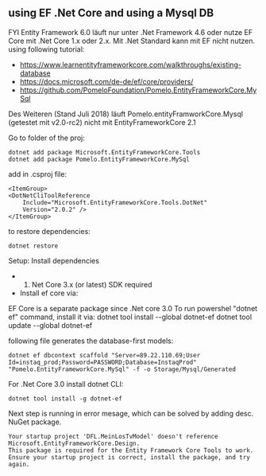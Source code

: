 ## using EF .Net Core and using a Mysql DB

FYI Entity Framework 6.0 läuft nur unter .Net Framework 4.6 oder nutze EF Core mit .Net Core 1.x oder 2.x. Mit .Net Standard kann mit EF nicht nutzen. using following tutorial:
  * https://www.learnentityframeworkcore.com/walkthroughs/existing-database
  * https://docs.microsoft.com/de-de/ef/core/providers/
  * https://github.com/PomeloFoundation/Pomelo.EntityFrameworkCore.MySql

Des Weiteren (Stand Juli 2018) läuft Pomelo.entityFramworkCore.Mysql (getestet mit v2.0-rc2) nicht mit EntityFrameworkCore 2.1

Go to folder of the proj:

```
dotnet add package Microsoft.EntityFrameworkCore.Tools 
dotnet add package Pomelo.EntityFrameworkCore.MySql
```

add in .csproj file:
```
<ItemGroup>
<DotNetCliToolReference
    Include="Microsoft.EntityFrameworkCore.Tools.DotNet"
    Version="2.0.2" />
</ItemGroup>
```

to restore dependencies:
```	
dotnet restore
```

Setup: Install dependencies
  * 1. Net Core 3.x (or latest) SDK required
  * Install ef core via:

EF Core is a separate package since .Net core 3.0
To run powershel "dotnet ef" command, install it via:
	dotnet tool install --global dotnet-ef
    dotnet tool update --global dotnet-ef

    
following file generates the database-first models:
```
dotnet ef dbcontext scaffold "Server=89.22.110.69;User Id=instaq_prod;Password=PASSWORD;Database=InstaqProd" "Pomelo.EntityFrameworkCore.MySql" -f -o Storage/Mysql/Generated
```

For .Net Core 3.0 install dotnet CLI:

```
dotnet tool install -g dotnet-ef
```

Next step is running in error mesage, which can be solved by adding desc. NuGet package.
```
Your startup project 'DFL.MeinLosTvModel' doesn't reference Microsoft.EntityFrameworkCore.Design.
This package is required for the Entity Framework Core Tools to work. Ensure your startup project is correct, install the package, and try again.
```
